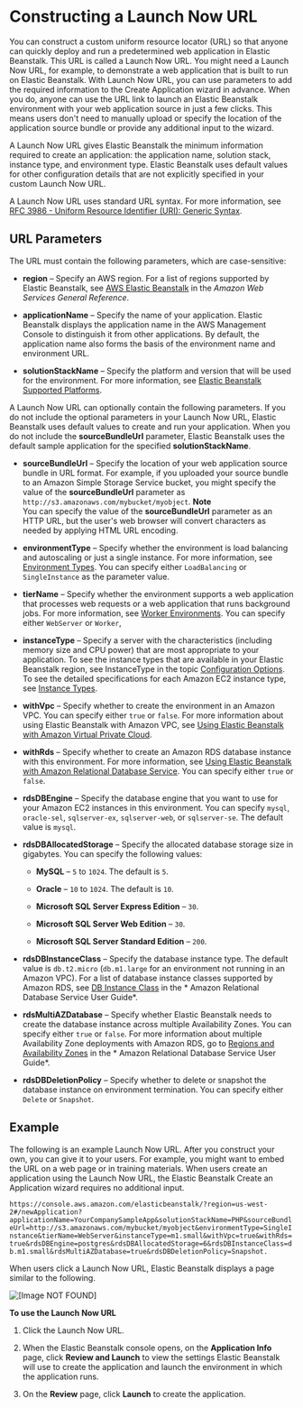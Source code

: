 # Constructing a Launch Now URL<a name="launch-now-url"></a>

You can construct a custom uniform resource locator \(URL\) so that anyone can quickly deploy and run a predetermined web application in Elastic Beanstalk\. This URL is called a Launch Now URL\. You might need a Launch Now URL, for example, to demonstrate a web application that is built to run on Elastic Beanstalk\. With Launch Now URL, you can use parameters to add the required information to the Create Application wizard in advance\. When you do, anyone can use the URL link to launch an Elastic Beanstalk environment with your web application source in just a few clicks\. This means users don't need to manually upload or specify the location of the application source bundle or provide any additional input to the wizard\.

A Launch Now URL gives Elastic Beanstalk the minimum information required to create an application: the application name, solution stack, instance type, and environment type\. Elastic Beanstalk uses default values for other configuration details that are not explicitly specified in your custom Launch Now URL\.

A Launch Now URL uses standard URL syntax\. For more information, see [RFC 3986 \- Uniform Resource Identifier \(URI\): Generic Syntax](http://tools.ietf.org/html/rfc3986)\.

## URL Parameters<a name="using-features.deploy-existing-version.CON"></a>

The URL must contain the following parameters, which are case\-sensitive:

+ **region** – Specify an AWS region\. For a list of regions supported by Elastic Beanstalk, see [AWS Elastic Beanstalk](http://docs.aws.amazon.com/general/latest/gr/rande.html#elasticbeanstalk_region) in the *Amazon Web Services General Reference*\.

+ **applicationName** – Specify the name of your application\. Elastic Beanstalk displays the application name in the AWS Management Console to distinguish it from other applications\. By default, the application name also forms the basis of the environment name and environment URL\.

+ **solutionStackName** – Specify the platform and version that will be used for the environment\. For more information, see [Elastic Beanstalk Supported Platforms](concepts.platforms.md)\.

A Launch Now URL can optionally contain the following parameters\. If you do not include the optional parameters in your Launch Now URL, Elastic Beanstalk uses default values to create and run your application\. When you do not include the **sourceBundleUrl** parameter, Elastic Beanstalk uses the default sample application for the specified **solutionStackName**\.

+ **sourceBundleUrl** – Specify the location of your web application source bundle in URL format\. For example, if you uploaded your source bundle to an Amazon Simple Storage Service bucket, you might specify the value of the **sourceBundleUrl** parameter as `http://s3.amazonaws.com/mybucket/myobject`\.
**Note**  
You can specify the value of the **sourceBundleUrl** parameter as an HTTP URL, but the user's web browser will convert characters as needed by applying HTML URL encoding\.

+ **environmentType** – Specify whether the environment is load balancing and autoscaling or just a single instance\. For more information, see [Environment Types](using-features-managing-env-types.md)\. You can specify either `LoadBalancing` or `SingleInstance` as the parameter value\.

+ **tierName** – Specify whether the environment supports a web application that processes web requests or a web application that runs background jobs\. For more information, see [Worker Environments](using-features-managing-env-tiers.md)\. You can specify either `WebServer` or `Worker`,

+ **instanceType** – Specify a server with the characteristics \(including memory size and CPU power\) that are most appropriate to your application\. To see the instance types that are available in your Elastic Beanstalk region, see InstanceType in the topic [Configuration Options](command-options.md)\. To see the detailed specifications for each Amazon EC2 instance type, see [Instance Types](http://aws.amazon.com/ec2/instance-types/#instance-details)\.

+ **withVpc** – Specify whether to create the environment in an Amazon VPC\. You can specify either `true` or `false`\. For more information about using Elastic Beanstalk with Amazon VPC, see [Using Elastic Beanstalk with Amazon Virtual Private Cloud](vpc.md)\.

+ **withRds** – Specify whether to create an Amazon RDS database instance with this environment\. For more information, see [Using Elastic Beanstalk with Amazon Relational Database Service](AWSHowTo.RDS.md)\. You can specify either `true` or `false`\.

+ **rdsDBEngine** – Specify the database engine that you want to use for your Amazon EC2 instances in this environment\. You can specify `mysql`, `oracle-sel`, `sqlserver-ex`, `sqlserver-web`, or `sqlserver-se`\. The default value is `mysql`\.

+ **rdsDBAllocatedStorage** – Specify the allocated database storage size in gigabytes\. You can specify the following values:

  + **MySQL** – `5` to `1024`\. The default is `5`\.

  + **Oracle** – `10` to `1024`\. The default is `10`\.

  + **Microsoft SQL Server Express Edition** – `30`\.

  + **Microsoft SQL Server Web Edition** – `30`\.

  + **Microsoft SQL Server Standard Edition** – `200`\.

+ **rdsDBInstanceClass** – Specify the database instance type\. The default value is `db.t2.micro` \(`db.m1.large` for an environment not running in an Amazon VPC\)\. For a list of database instance classes supported by Amazon RDS, see [DB Instance Class](http://docs.aws.amazon.com/AmazonRDS/latest/UserGuide/Concepts.DBInstanceClass.html) in the * Amazon Relational Database Service User Guide*\.

+ **rdsMultiAZDatabase** – Specify whether Elastic Beanstalk needs to create the database instance across multiple Availability Zones\. You can specify either `true` or `false`\. For more information about multiple Availability Zone deployments with Amazon RDS, go to [Regions and Availability Zones](http://docs.aws.amazon.com/AmazonRDS/latest/UserGuide/Concepts.RegionsAndAvailabilityZones.html) in the * Amazon Relational Database Service User Guide*\.

+ **rdsDBDeletionPolicy** – Specify whether to delete or snapshot the database instance on environment termination\. You can specify either `Delete` or `Snapshot`\.

## Example<a name="w3ab1c19c35c30c11"></a>

The following is an example Launch Now URL\. After you construct your own, you can give it to your users\. For example, you might want to embed the URL on a web page or in training materials\. When users create an application using the Launch Now URL, the Elastic Beanstalk Create an Application wizard requires no additional input\.

 `https://console.aws.amazon.com/elasticbeanstalk/?region=us-west-2#/newApplication?applicationName=YourCompanySampleApp&solutionStackName=PHP&sourceBundleUrl=http://s3.amazonaws.com/mybucket/myobject&environmentType=SingleInstance&tierName=WebServer&instanceType=m1.small&withVpc=true&withRds=true&rdsDBEngine=postgres&rdsDBAllocatedStorage=6&rdsDBInstanceClass=db.m1.small&rdsMultiAZDatabase=true&rdsDBDeletionPolicy=Snapshot.`

When users click a Launch Now URL, Elastic Beanstalk displays a page similar to the following\.

![\[Image NOT FOUND\]](http://docs.aws.amazon.com/elasticbeanstalk/latest/dg/images/aeb-launch-now-page.png)

**To use the Launch Now URL**

1. Click the Launch Now URL\.

1. When the Elastic Beanstalk console opens, on the **Application Info** page, click **Review and Launch** to view the settings Elastic Beanstalk will use to create the application and launch the environment in which the application runs\.

1. On the **Review** page, click **Launch** to create the application\.